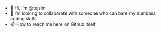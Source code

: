 - 👋 Hi, I’m @tejslm
- 💞️ I’m looking to collaborate with someone who can bare my dumbass coding skills
- 📫 How to reach me here on Github itself

<!---
tejslm/tejslm is a ✨ special ✨ repository because its `README.md` (this file) appears on your GitHub profile.
You can click the Preview link to take a look at your changes.
--->
